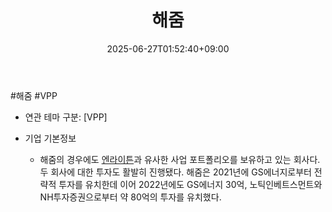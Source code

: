 ﻿---
title: "해줌"
date: 2025-06-27T01:52:40+09:00
lastmod: 2025-06-27T01:52:40+09:00
type: docs
sidebar:
  open: true
weight: 22
---
<div style="display:none">
  <meta property="article:published_time" content="2025-06-26T16:52:40Z" />
  <meta property="article:modified_time" content="2025-06-26T16:52:40Z" />
</div>
#해줌 #VPP

- 연관 테마 구분: [VPP]

- 기업 기본정보
	- 해줌의 경우에도 [엔라이튼](/industry-study/엔라이튼/)과 유사한 사업 포트폴리오를 보유하고 있는 회사다. 두 회사에 대한 투자도 활발히 진행됐다. 해줌은 2021년에 GS에너지로부터 전략적 투자를 유치한데 이어 2022년에도 GS에너지 30억, 노틱인베트스먼트와 NH투자증권으로부터 약 80억의 투자를 유치했다.
